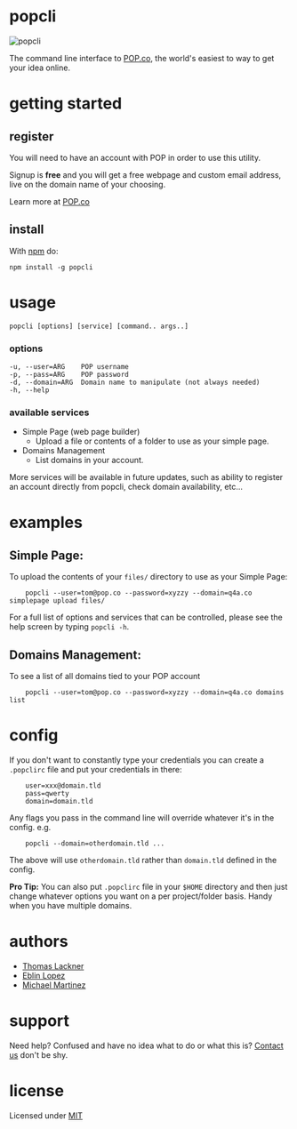 # popcli
![popcli](https://s3.amazonaws.com/popco/images/POP-cli.gif)

The command line interface to [POP.co](https://pop.co), the world's easiest to way to get your idea online.

# getting started

## register

You will need to have an account with POP in order to use this utility.

Signup is **free** and you will get a free webpage and custom email address, live on the domain name of your choosing.

Learn more at [POP.co](https://pop.co)

## install

With [npm](http://npmjs.org) do:

```
npm install -g popcli
```

# usage

```
popcli [options] [service] [command.. args..]
```

### options

```
-u, --user=ARG    POP username
-p, --pass=ARG    POP password
-d, --domain=ARG  Domain name to manipulate (not always needed)
-h, --help
```

### available services

* Simple Page (web page builder)
  * Upload a file or contents of a folder to use as your simple page.
* Domains Management
  * List domains in your account.

More services will be available in future updates, such as ability to register an account directly from popcli, check domain availability, etc...

# examples

## Simple Page:

To upload the contents of your `files/` directory to use as your Simple Page:

```
	popcli --user=tom@pop.co --password=xyzzy --domain=q4a.co simplepage upload files/
```

For a full list of options and services that can be controlled, please see the help screen
by typing `popcli -h`.

## Domains Management:

To see a list of all domains tied to your POP account
```
	popcli --user=tom@pop.co --password=xyzzy --domain=q4a.co domains list
```

# config
If you don't want to constantly type your credentials you can create a `.popclirc` file and put your credentials in there:

```
	user=xxx@domain.tld
	pass=qwerty
	domain=domain.tld
```

Any flags you pass in the command line will override whatever it's in the config. e.g.

```
	popcli --domain=otherdomain.tld ...
```
The above will use `otherdomain.tld` rather than `domain.tld` defined in the config.

**Pro Tip:**
You can also put `.popclirc` file in your `$HOME` directory and then just change whatever options you want on a per project/folder basis.
Handy when you have multiple domains.

# authors

* [Thomas Lackner](https://github.com/tlack)
* [Eblin Lopez](https://github.com/eblin)
* [Michael Martinez](https://github.com/mikem3d)

# support

Need help? Confused and have no idea what to do or what this is? [Contact us](https://pop.co/contact) don't be shy.

# license

Licensed under [MIT](https://github.com/popdotco/popcli/blob/master/LICENSE)